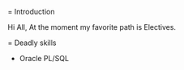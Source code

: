 = Introduction

Hi All,
At the moment my favorite path is Electives.

= Deadly skills
* Oracle PL/SQL

